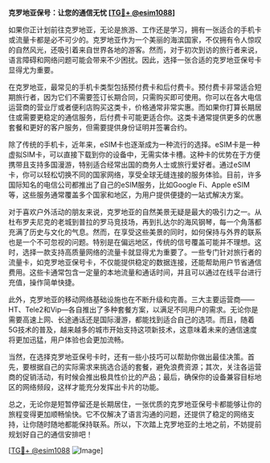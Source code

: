 **克罗地亚保号：让您的通信无忧 [[TG💪+ @esim1088](https://t.me/s/esim1088)]**

如果你正计划前往克罗地亚，无论是旅游、工作还是学习，拥有一张适合的手机卡或流量卡都是必不可少的。克罗地亚作为一个美丽的海滨国家，不仅拥有令人惊叹的自然风光，还吸引着来自世界各地的游客。然而，对于初次到访的旅行者来说，语言障碍和网络问题可能会带来不少困扰。因此，选择一张合适的克罗地亚保号卡显得尤为重要。

在克罗地亚，最常见的手机卡类型包括预付费卡和后付费卡。预付费卡非常适合短期旅行者，因为它们不需要签订长期合同，只需购买即可使用。你可以在各大电信运营商的营业厅或者便利店购买这类卡，价格通常非常实惠。而如果你打算长期居住或需要更稳定的通信服务，后付费卡可能更适合你。这类卡通常提供更多的优惠套餐和更好的客户服务，但需要提供身份证明并签署合约。

除了传统的手机卡，近年来，eSIM卡也逐渐成为一种流行的选择。eSIM卡是一种虚拟SIM卡，可以直接下载到你的设备中，无需实体卡槽。这种卡的优势在于方便携带且支持多国漫游，特别适合经常出国的商务人士或旅行爱好者。通过eSIM卡，你可以轻松切换不同的国家网络，享受全球无缝连接的服务体验。目前，许多国际知名的电信公司都推出了自己的eSIM服务，比如Google Fi、Apple eSIM等，这些服务通常覆盖多个国家和地区，为用户提供便捷的一站式解决方案。

对于喜欢户外活动的朋友来说，克罗地亚的自然美景无疑是最大的吸引力之一。从杜布罗夫尼克的老城到普拉的罗马竞技场，再到扎达尔的海风钢琴，每一个角落都充满了历史与文化的气息。然而，在享受这些美景的同时，如何保持与外界的联系也是一个不可忽视的问题。特别是在偏远地区，传统的信号覆盖可能并不理想。这时，选择一款支持高质量网络的流量卡就显得尤为重要了。一些专门针对旅行者的流量卡，如克罗地亚保号卡，不仅能提供稳定的数据连接，还能帮助用户节省通信费用。这些卡通常包含一定量的本地流量和通话时间，并且可以通过在线平台进行充值，操作简单快捷。

此外，克罗地亚的移动网络基础设施也在不断升级和完善。三大主要运营商——HT、Tele2和Vip—各自推出了多种套餐方案，以满足不同用户的需求。无论你是需要高速上网、长途通话还是国际漫游，都能找到适合自己的选项。而且，随着5G技术的普及，越来越多的城市开始支持这项新技术，这意味着未来的通信速度将更加迅猛，用户体验也会更加流畅。

当然，在选择克罗地亚保号卡时，还有一些小技巧可以帮助你做出最佳决策。首先，要根据自己的实际需求来挑选合适的套餐，避免浪费资源；其次，关注各运营商的促销活动，有时候会推出极具性价比的产品；最后，确保你的设备兼容目标地区的网络频段，这样才能充分发挥出卡片的功能。

总之，无论你是短暂停留还是长期居住，一张优质的克罗地亚保号卡都能够让你的旅程变得更加顺畅愉快。它不仅解决了语言沟通的问题，还提供了稳定的网络支持，让你随时随地都能保持联系。所以，下次踏上克罗地亚的土地之前，不妨提前规划好自己的通信安排吧！

[[TG💪+ @esim1088](https://t.me/s/esim1088) ![Image](https://i.postimg.cc/4NQfJmqS/Snipaste-2025-05-13-00-14-12.png)]